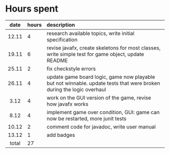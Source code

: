 # Hours spent

| date | hours | description  |
| :----:|:-----| :-----|
| 12.11 | 4    | research available topics, write initial specification |
| 19.11 | 6 | revise javafx, create skeletons for most classes, write simple test for game object, update README|
| 25.11 | 2 | fix checkstyle errors |
| 26.11 | 4 | update game board logic, game now playable but not winnable. update tests that were broken during the logic overhaul|
| 3.12 | 4 | work on the GUI version of the game, revise how javafx works|
| 8.12 | 4 | implement game over condition, GUI: game can now be restarted, more junit tests|
| 10.12 | 2 | comment code for javadoc, write user manual |
| 13.12 | 1 | add badges |
| total   | 27   | | 
